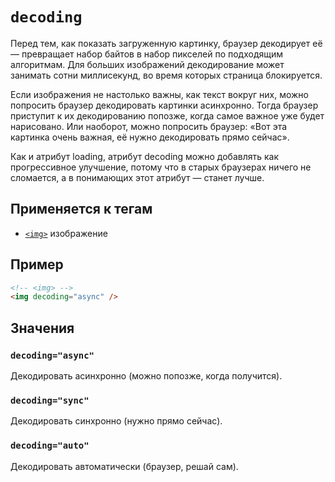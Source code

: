 # `decoding`

Перед тем, как показать загруженную картинку, браузер декодирует её — превращает набор байтов в набор пикселей по подходящим алгоритмам. Для больших изображений декодирование может занимать сотни миллисекунд, во время которых страница блокируется.

Если изображения не настолько важны, как текст вокруг них, можно попросить браузер декодировать картинки асинхронно. Тогда браузер приступит к их декодированию попозже, когда самое важное уже будет нарисовано. Или наоборот, можно попросить браузер: «Вот эта картинка очень важная, её нужно декодировать прямо сейчас».

Как и атрибут loading, атрибут decoding можно добавлять как прогрессивное улучшение, потому что в старых браузерах ничего не сломается, а в понимающих этот атрибут — станет лучше.

## Применяется к тегам

- [`<img>`](<../TAGS MEDIA/img.md>) изображение

## Пример

```html
<!-- <img> -->
<img decoding="async" />
```

## Значения

### `decoding="async"`

Декодировать асинхронно (можно попозже, когда получится).

### `decoding="sync"`

Декодировать cинхронно (нужно прямо сейчас).

### `decoding="auto"`

Декодировать автоматически (браузер, решай сам).
